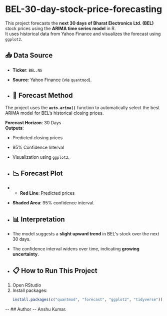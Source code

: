 # BEL-30-day-stock-price-forecasting

This project forecasts the **next 30 days of Bharat Electronics Ltd. (BEL)** stock prices using the **ARIMA time series model** in R.  
It uses historical data from Yahoo Finance and visualizes the forecast using `ggplot2`.

## 📥 Data Source

- **Ticker**: `BEL.NS`
- **Source**: Yahoo Finance (via `quantmod`).

- ## 🔮 Forecast Method

The project uses the **`auto.arima()`** function to automatically select the best ARIMA model for BEL’s historical closing prices.

**Forecast Horizon**: 30 Days  
**Outputs**:
- Predicted closing prices
- 95% Confidence Interval
- Visualization using `ggplot2`.

- ## 📉 Forecast Plot

- - **Red Line**: Predicted prices
- **Shaded Area**: 95% confidence interval.

- ## 📊 Interpretation

- The model suggests a **slight upward trend** in BEL's stock over the next 30 days.
- The confidence interval widens over time, indicating **growing uncertainty**.

- ## 📋 How to Run This Project

1. Open RStudio
2. Install packages:
   ```r
   install.packages(c("quantmod", "forecast", "ggplot2", "tidyverse")).

-- ## Author 
-- Anshu Kumar.
